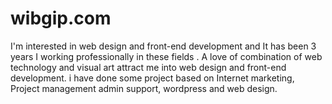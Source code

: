 # wibgip.com
I'm interested in web design and front-end development and It has been 3 years I working professionally in these fields . A love of combination of web technology and visual art attract me into web design and front-end development. i have done some project based on Internet marketing, Project management admin support, wordpress and web design.

